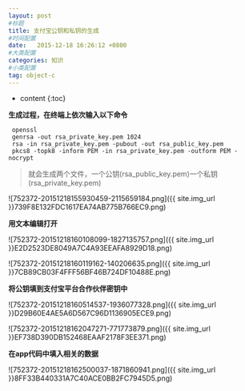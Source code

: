 ```yaml
---
layout: post
#标题
title: 支付宝公钥和私钥的生成
#时间配置
date:   2015-12-18 16:26:12 +0800
#大类配置
categories: 知识
#小类配置
tag: object-c
---
```


* content
{:toc}

**生成过程，在终端上依次输入以下命令**

```shell
 openssl
 genrsa -out rsa_private_key.pem 1024
 rsa -in rsa_private_key.pem -pubout -out rsa_public_key.pem
 pkcs8 -topk8 -inform PEM -in rsa_private_key.pem -outform PEM -nocrypt

```
> 就会生成两个文件，一个公钥(rsa_public_key.pem)一个私钥(rsa_private_key.pem)

![752372-20151218155930459-2115659184.png]({{ site.img_url }}739F8E132FDC1617EA74AB775B766EC9.png)

**用文本编辑打开**

![752372-20151218160108099-1827135757.png]({{ site.img_url }}E2D2523DE8049A7C4A93EEAFA8929D18.png)

![752372-20151218160119162-140206635.png]({{ site.img_url }}7CB89CB03F4FFF56BF46B724DF10488E.png)

**将公钥填到支付宝平台合作伙伴密钥中**

![752372-20151218160514537-1936077328.png]({{ site.img_url }}D29B60E4AE5A6D567C96D1136905ECE9.png)

![752372-20151218162047271-771773879.png]({{ site.img_url }}EF738D390DB152468EAAF2178F3EE371.png)

**在app代码中填入相关的数据**

![752372-20151218162500037-1871860941.png]({{ site.img_url }}8FF33B440331A7C40ACE0BB2FC7945D5.png)
